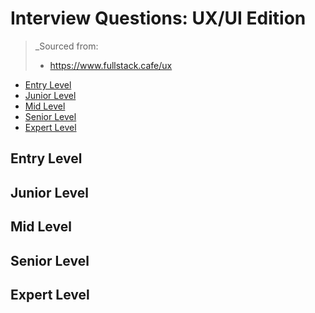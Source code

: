 <!--
<details>
<summary></summary>
</details>
-->

# Interview Questions: UX/UI Edition <!-- omit in toc -->

> _Sourced from:
> - https://www.fullstack.cafe/ux

- [Entry Level](#Entry-Level)
- [Junior Level](#Junior-Level)
- [Mid Level](#Mid-Level)
- [Senior Level](#Senior-Level)
- [Expert Level](#Expert-Level)

## Entry Level

## Junior Level

## Mid Level

## Senior Level

## Expert Level
